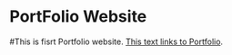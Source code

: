 # PortFolio Website

#This is fisrt Portfolio website.
[This text links to Portfolio](https://www.faridrezabidkham.ir).
